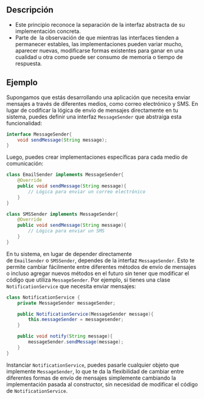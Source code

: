 ## Descripción

- Este principio reconoce la separación de la interfaz abstracta de su implementación concreta.
- Parte de  la observación de que mientras las interfaces tienden a permanecer estables, las implementaciones pueden variar mucho, aparecer nuevas, modificarse formas existentes para ganar en una cualidad u otra como puede ser consumo de memoria o tiempo de respuesta.
## Ejemplo

Supongamos que estás desarrollando una aplicación que necesita enviar mensajes a través de diferentes medios, como correo electrónico y SMS. En lugar de codificar la lógica de envío de mensajes directamente en tu sistema, puedes definir una interfaz `MessageSender` que abstraiga esta funcionalidad:
``` java
interface MessageSender{
	void sendMessage(String message);
}
```

Luego, puedes crear implementaciones específicas para cada medio de comunicación:
``` java
class EmailSender implements MessageSender{
	@Override
	public void sendMessage(String message){
		// Lógica para enviar un correo electrónico
	}
}

class SMSSender implements MessageSender{
	@Override
	public void sendMessage(String message){
		// Lógica para enviar un SMS
	}
}
```

En tu sistema, en lugar de depender directamente de `EmailSender` o `SMSSender`, dependes de la interfaz `MessageSender`. Esto te permite cambiar fácilmente entre diferentes métodos de envío de mensajes o incluso agregar nuevos métodos en el futuro sin tener que modificar el código que utiliza `MessageSender`.
Por ejemplo, si tienes una clase `NotificationService` que necesita enviar mensajes:
``` java
class NotificationService {
	private MessageSender messageSender;

	public NotificationService(MessageSender message){
		this.messageSender = messagesender;
	}

	public void notify(String message){
		messageSender.sendMessage(message);
	}
}
```

Instanciar `NotificationService`, puedes pasarle cualquier objeto que implemente `MessageSender`, lo que te da la flexibilidad de cambiar entre diferentes formas de envío de mensajes simplemente cambiando la implementación pasada al constructor, sin necesidad de modificar el código de `NotificationService`.